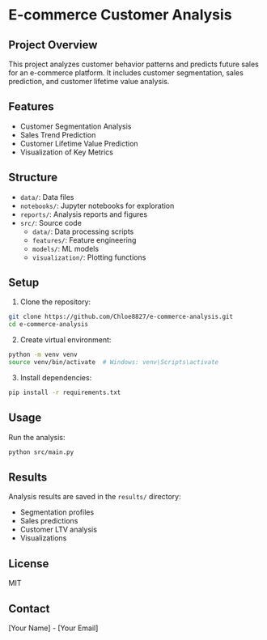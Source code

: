 # E-commerce Customer Analysis

## Project Overview
This project analyzes customer behavior patterns and predicts future sales for an e-commerce platform. It includes customer segmentation, sales prediction, and customer lifetime value analysis.

## Features
- Customer Segmentation Analysis
- Sales Trend Prediction
- Customer Lifetime Value Prediction
- Visualization of Key Metrics

## Structure
- `data/`: Data files
- `notebooks/`: Jupyter notebooks for exploration
- `reports/`: Analysis reports and figures
- `src/`: Source code
  - `data/`: Data processing scripts
  - `features/`: Feature engineering
  - `models/`: ML models
  - `visualization/`: Plotting functions

## Setup
1. Clone the repository:
```bash
git clone https://github.com/Chloe8827/e-commerce-analysis.git
cd e-commerce-analysis
```

2. Create virtual environment:
```bash
python -m venv venv
source venv/bin/activate  # Windows: venv\Scripts\activate
```

3. Install dependencies:
```bash
pip install -r requirements.txt
```

## Usage
Run the analysis:
```bash
python src/main.py
```

## Results
Analysis results are saved in the `results/` directory:
- Segmentation profiles
- Sales predictions
- Customer LTV analysis
- Visualizations

## License
MIT

## Contact
[Your Name] - [Your Email]
